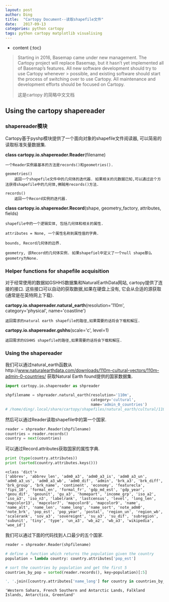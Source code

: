 ```yaml
---
layout: post
author: Ding
title:  "Cartopy Document--读取shapefile文件"
date:   2017-09-13
categories: python cartopy
tags: python cartopy matplotlib visualising
---
```


* content
{:toc}

> Starting in 2016, Basemap came under new management. The Cartopy project will replace Basemap, but it hasn’t yet implemented all of Basemap’s features. All new software development should try to use Cartopy whenever > possible, and existing software should start the process of switching over to use Cartopy. All maintenance and development efforts should be focused on Cartopy.
>
> 这是cartopy 的简略中文文档








## Using the cartopy shapereader

### shapereader模块
Cartopy基于pyshp模块提供了一个面向对象的shapefile文件阅读器, 可以简易的读取标准矢量数据集.

**class cartopy.io.shapereader.Reader**(filename)

    一个Reader实例最基本的方法是records()和geometries().

    geometries()
        返回一个shapefile文件中的几何体的迭代器. 如果相关的元数据已知,可以通过这个方法获得shapefile中的几何体,佛贼用records()方法.

    records()
        返回一个Record实例的迭代器.

**class cartopy.io.shapereader.Record**(shape, geometry_factory, attributes, fields)

    shapefile中的一个逻辑实体, 包括几何体和相关的属性.

    attributes = None, 一个属性名称到属性值的字典.

    bounds, Record几何体的边界.

    geometry, 该Record的几何体实例. 如果shapefiel中定义了一个null shape那么geometry为None.

### Helper functions for shapefile acquisition
对于经常使用的数据如GSHHS数据集和NaturalEarthData网站, cartopy提供了连接的接口. 这些接口可以自动的获取数据,如果在硬盘上没有, 它会从合适的源获取(通常是在英特网上下载).

**cartopy.io.shapereader.natural_earth**(resolution='110m', category='physical', name='coastline')

    返回需求的natural earth shapefile的路径,如果需要的话将会下载和解压.

**cartopy.io.shapereader.gshhs**(scale='c', level=1)

    返回需求的GSHHS shapefile的路径,如果需要的话将会下载和解压.

### Using the shapereader
我们可以通过natural_earth函数从http://www.naturalearthdata.com/downloads/110m-cultural-vectors/110m-admin-0-countries/ 获取Natural Earth found提供的国家数据集.


```python
import cartopy.io.shapereader as shpreader

shpfilename = shpreader.natural_earth(resolution='110m',
                                      category='cultural',
                                      name='admin_0_countries')
# /home/ding/.local/share/cartopy/shapefiles/natural_earth/cultural/110m_admin_0_countries.shp
```

然后可以通过Reader读取shapefile中的第一个国家.


```python
reader = shpreader.Reader(shpfilename)
countries = reader.records()
country = next(countries)
```

可以通过Record.attributes获取国家的属性字典.


```python
print (type(country.attributes))
print (sorted(country.attributes.keys()))
```

    <class 'dict'>
    ['abbrev', 'abbrev_len', 'adm0_a3', 'adm0_a3_is', 'adm0_a3_un', 'adm0_a3_us', 'adm0_a3_wb', 'adm0_dif', 'admin', 'brk_a3', 'brk_diff', 'brk_group', 'brk_name', 'continent', 'economy', 'featurecla', 'fips_10', 'formal_en', 'formal_fr', 'gdp_md_est', 'gdp_year', 'geou_dif', 'geounit', 'gu_a3', 'homepart', 'income_grp', 'iso_a2', 'iso_a3', 'iso_n3', 'labelrank', 'lastcensus', 'level', 'long_len', 'mapcolor13', 'mapcolor7', 'mapcolor8', 'mapcolor9', 'name', 'name_alt', 'name_len', 'name_long', 'name_sort', 'note_adm0', 'note_brk', 'pop_est', 'pop_year', 'postal', 'region_un', 'region_wb', 'scalerank', 'sov_a3', 'sovereignt', 'su_a3', 'su_dif', 'subregion', 'subunit', 'tiny', 'type', 'un_a3', 'wb_a2', 'wb_a3', 'wikipedia', 'woe_id']


我们可以通过下面的代码找到人口最少的五个国家.


```python
reader = shpreader.Reader(shpfilename)

# define a function which returns the population given the country
population = lambda country: country.attributes['pop_est']

# sort the countries by population and get the first 5
countries_by_pop = sorted(reader.records(), key=population)[:5]

', '.join([country.attributes['name_long'] for country in countries_by_pop])
```




    'Western Sahara, French Southern and Antarctic Lands, Falkland Islands, Antarctica, Greenland'
